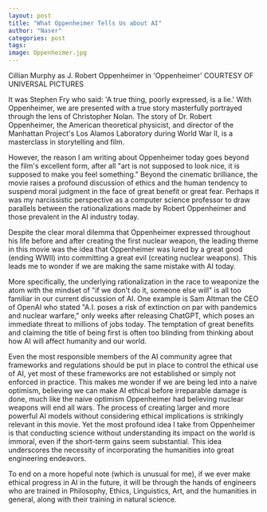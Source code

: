 ```yaml
---
layout: post
title: "What Oppenheimer Tells Us about AI"
author: "Naser"
categories: post
tags:
image: Oppenheimer.jpg
---
```

Cillian Murphy as J. Robert Oppenheimer in 'Oppenheimer' COURTESY OF UNIVERSAL PICTURES

  

It was Stephen Fry who said: 'A true thing, poorly expressed, is a lie.'  With Oppenheimer, we are presented with a true story masterfully portrayed through the lens of Christopher Nolan. The story of Dr. Robert Oppenheimer, the American theoretical physicist, and director of the Manhattan Project's Los Alamos Laboratory during World War II, is a masterclass in storytelling and film.


However, the reason I am writing about Oppenheimer today goes beyond the film's excellent form, after all "art is not supposed to look nice, it is supposed to make you feel something." Beyond the cinematic brilliance, the movie raises a profound discussion of ethics and the human tendency to suspend moral judgment in the face of great benefit or great fear.  Perhaps it was my narcissistic perspective as a computer science professor to draw parallels between the rationalizations made by Robert Oppenheimer and those prevalent in the AI industry today.


Despite the clear moral dilemma that Oppenheimer expressed throughout his life before and after creating the first nuclear weapon, the leading theme in this movie was the idea that Oppenheimer was lured by a great good (ending WWII) into committing a great evil (creating nuclear weapons). This leads me to wonder if we are making the same mistake with AI today.


More specifically, the underlying rationalization in the race to weaponize the atom with the mindset of "if we don't do it, someone else will" is all too familiar in our current discussion of AI. One example is Sam Altman the CEO of OpenAI who stated "A.I. poses a risk of extinction on par with pandemics and nuclear warfare," only weeks after releasing ChatGPT, which poses an immediate threat to millions of jobs today. The temptation of great benefits and claiming the title of being first is often too blinding from thinking about how AI will affect humanity and our world.


Even the most responsible members of the AI community agree that frameworks and regulations should be put in place to control the ethical use of AI, yet most of these frameworks are not established or simply not enforced in practice. This makes me wonder if we are being led into a naive optimism, believing we can make AI ethical before irreparable damage is done, much like the naive optimism Oppenheimer had believing nuclear weapons will end all wars. The process of creating larger and more powerful AI models without considering ethical implications is strikingly relevant in this movie.  Yet the most profound idea I take from Oppenheimer is that conducting science without understanding its impact on the world is immoral, even if the short-term gains seem substantial. This idea underscores the necessity of incorporating the humanities into great engineering endeavors.


To end on a more hopeful note (which is unusual for me), if we ever make ethical progress in AI in the future, it will be through the hands of engineers who are trained in Philosophy, Ethics, Linguistics, Art, and the humanities in general, along with their training in natural science.
